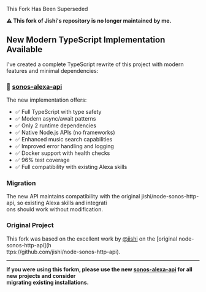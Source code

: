  This Fork Has Been Superseded

**⚠️ This fork of Jishi's repository is no longer maintained by me.**

## New Modern TypeScript Implementation Available

I've created a complete TypeScript rewrite of this project with modern features and minimal dependencies:

### 🚀 [sonos-alexa-api](https://github.com/kshartman/sonos-alexa-api)

The new implementation offers:
- ✅ Full TypeScript with type safety
- ✅ Modern async/await patterns
- ✅ Only 2 runtime dependencies
- ✅ Native Node.js APIs (no frameworks)
- ✅ Enhanced music search capabilities
- ✅ Improved error handling and logging
- ✅ Docker support with health checks
- ✅ 96% test coverage
- ✅ Full compatibility with existing Alexa skills

### Migration

The new API maintains compatibility with the original jishi/node-sonos-http-api, so existing Alexa skills and integrati\
ons should work without modification.

### Original Project

This fork was based on the excellent work by [@jishi](https://github.com/jishi) on the [original node-sonos-http-api](h\
ttps://github.com/jishi/node-sonos-http-api).

---

**If you were using this forkm, please use the new [sonos-alexa-api](https://github.com/kshartman/sonos-alexa-api) for all new projects and consider \
migrating existing installations.**
